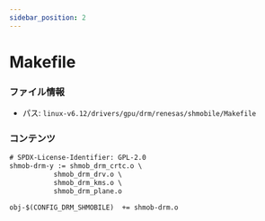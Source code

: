 ```yaml
---
sidebar_position: 2
---
```

# Makefile

### ファイル情報

- パス: `linux-v6.12/drivers/gpu/drm/renesas/shmobile/Makefile`

### コンテンツ

```txt
# SPDX-License-Identifier: GPL-2.0
shmob-drm-y := shmob_drm_crtc.o \
	       shmob_drm_drv.o \
	       shmob_drm_kms.o \
	       shmob_drm_plane.o

obj-$(CONFIG_DRM_SHMOBILE)	+= shmob-drm.o

```
